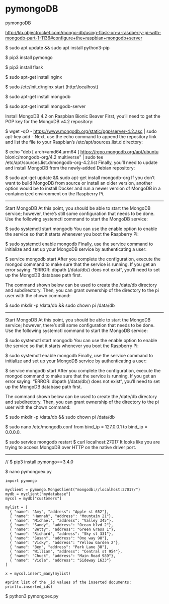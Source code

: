 # pymongoDB
pymongoDB

http://kb.objectrocket.com/mongo-db/using-flask-on-a-raspberry-pi-with-mongodb-part-1-1136#configure+the+raspbian+mongodb+server

$ sudo apt update && sudo apt install python3-pip

$ pip3 install pymongo

$ pip3 install flask

$ sudo apt-get install nginx

$ sudo /etc/init.d/nginx start
(http:\\localhost)

$ sudo apt-get install mongodb

$ sudo apt-get install mongodb-server

Install MongoDB 4.2 on Raspbian Bionic Beaver
First, you’ll need to get the PGP key for the MongoDB v4.2 repository:


$ wget -qO - https://www.mongodb.org/static/pgp/server-4.2.asc | sudo apt-key add -
Next, use the echo command to append the repository link and list the file to your Raspbian’s /etc/apt/sources.list.d directory:


$ echo "deb [ arch=amd64,arm64 ] https://repo.mongodb.org/apt/ubuntu bionic/mongodb-org/4.2 multiverse" | sudo tee /etc/apt/sources.list.d/mongodb-org-4.2.list
Finally, you’ll need to update and install MongoDB from the newly-added Debian repository:

$ sudo apt-get update && sudo apt-get install mongodb-org
If you don’t want to build MongoDB from source or install an older version, another option would be to install Docker and run a newer version of MongoDB in a containerized environment on the Raspberry Pi.

---------------------------------------------------

Start MongoDB
At this point, you should be able to start the MongoDB service; however, there’s still some configuration that needs to be done. Use the following systemctl command to start the MongoDB service:

$ sudo systemctl start mongodb
You can use the enable option to enable the service so that it starts whenever you boot the Raspberry Pi:

$ sudo systemctl enable mongodb
Finally, use the service command to initialize and set up your MongoDB service by authenticating a user:

$ service mongodb start
After you complete the configuration, execute the mongod command to make sure that the service is running. If you get an error saying: “ERROR: dbpath (/data/db/) does not exist“, you’ll need to set up the MongoDB database path first.

The command shown below can be used to create the /date/db directory and subdirectory. Then, you can grant ownership of the directory to the pi user with the chown command:

$ sudo mkdir -p /data/db && sudo chown pi /data/db

-------------------

Start MongoDB
At this point, you should be able to start the MongoDB service; however, there’s still some configuration that needs to be done. Use the following systemctl command to start the MongoDB service:

$ sudo systemctl start mongodb
You can use the enable option to enable the service so that it starts whenever you boot the Raspberry Pi:

$ sudo systemctl enable mongodb
Finally, use the service command to initialize and set up your MongoDB service by authenticating a user:

$ service mongodb start
After you complete the configuration, execute the mongod command to make sure that the service is running. If you get an error saying: “ERROR: dbpath (/data/db/) does not exist“, you’ll need to set up the MongoDB database path first.

The command shown below can be used to create the /date/db directory and subdirectory. Then, you can grant ownership of the directory to the pi user with the chown command:

$ sudo mkdir -p /data/db && sudo chown pi /data/db

$ sudo nano /etc/mongodb.conf
from
bind_ip = 127.0.0.1 
to
bind_ip = 0.0.0.0.

$ sudo service mongodb restart
$ curl localhost:27017
It looks like you are trying to access MongoDB over HTTP on the native driver port.


------------------------------


// $ pip3 install pymongo==3.4.0

$ nano pymongoex.py

    import pymongo

    myclient = pymongo.MongoClient("mongodb://localhost:27017/")
    mydb = myclient["mydatabase"]
    mycol = mydb["customers"]

    mylist = [
      { "name": "Amy", "address": "Apple st 652"},
      { "name": "Hannah", "address": "Mountain 21"},
      { "name": "Michael", "address": "Valley 345"},
      { "name": "Sandy", "address": "Ocean blvd 2"},
      { "name": "Betty", "address": "Green Grass 1"},
      { "name": "Richard", "address": "Sky st 331"},
      { "name": "Susan", "address": "One way 98"},
      { "name": "Vicky", "address": "Yellow Garden 2"},
      { "name": "Ben", "address": "Park Lane 38"},
      { "name": "William", "address": "Central st 954"},
      { "name": "Chuck", "address": "Main Road 989"},
      { "name": "Viola", "address": "Sideway 1633"}
    ]

    x = mycol.insert_many(mylist)

    #print list of the _id values of the inserted documents:
    print(x.inserted_ids)


$ python3 pymongoex.py



